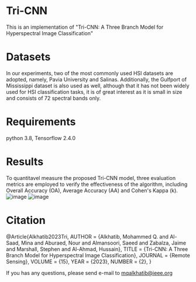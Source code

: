 # Tri-CNN
This is an implementation of "Tri-CNN: A Three Branch Model for Hyperspectral Image Classification"

# Datasets
In our experiments, two of the most commonly used HSI datasets are adopted, namely, Pavia University and Salinas. Additionally, the Gulfport of Mississippi dataset is also used as well, although that it has not been widely used for HSI classification tasks, it is of great interest as it is small in size and consists of 72 spectral bands only.

# Requirements
python 3.8, Tensorflow 2.4.0

# Results
To quantitavel measure the proposed Tri-CNN model, three evaluation metrics are employed to verify the effectiveness of the algorithm, including Overall Accuracy (OA), Average Accuracy (AA) and Cohen's Kappa (k).
![image](https://user-images.githubusercontent.com/49251659/212429883-7f80d5e0-3b14-4733-b444-6201c9178de1.png)
![image](https://user-images.githubusercontent.com/49251659/212430170-9cf311ba-967c-4105-86d6-59ee3a6c1268.png)

# Citation
@Article{Alkhatib2023Tri,
AUTHOR = {Alkhatib, Mohammed Q. and Al-Saad, Mina and Aburaed, Nour and Almansoori, Saeed and Zabalza, Jaime and Marshall, Stephen and Al-Ahmad, Hussain},
TITLE = {Tri-CNN: A Three Branch Model for Hyperspectral Image Classification},
JOURNAL = {Remote Sensing},
VOLUME = {15},
YEAR = {2023},
NUMBER = {2},
}


If you has any questions, please send e-mail to mqalkhatib@ieee.org
